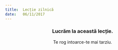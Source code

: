 ```yaml
---
title:  Lecție zilnică
date:   06/11/2017
---
```


### <center>Lucrăm la această lecție.</center>
<center>Te rog intoarce-te mai tarziu.</center>